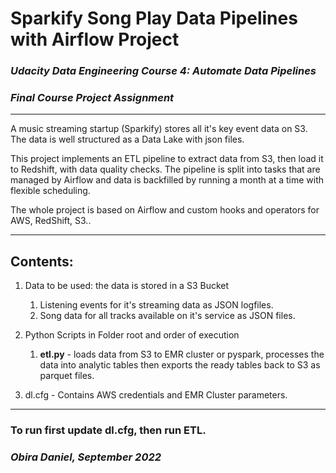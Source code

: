 # Sparkify Song Play Data Pipelines with Airflow Project

### ***Udacity Data Engineering Course 4: Automate Data Pipelines***
### ***Final Course Project Assignment***

***
A music streaming startup (Sparkify) stores all it's key event data on S3.
The data is well structured as a Data Lake with json files.

This project implements an ETL pipeline to extract data from S3, then load it to Redshift, with data quality checks.
The pipeline is split into tasks that are managed by Airflow and data is backfilled by running a month at a time with flexible scheduling.

The whole project is based on Airflow and custom hooks and operators for AWS, RedShift, S3..
***
## Contents: 
1. Data to be used: the data is stored in a S3 Bucket
    1. Listening events for it's streaming data as JSON logfiles.
    2. Song data for all tracks available on it's service as JSON files. 
    
2. Python Scripts in Folder root and order of execution
 
    1. **etl.py** - loads data from S3 to EMR cluster or pyspark, processes the data into analytic tables then exports the ready tables back to S3 as parquet files.

3. dl.cfg - Contains AWS credentials and EMR Cluster parameters.

***
### To run first update dl.cfg, then run ETL.



### ***Obira Daniel, September 2022***
